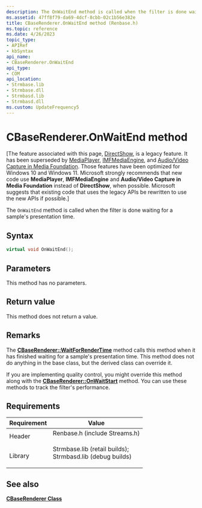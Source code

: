 ```yaml
---
description: The OnWaitEnd method is called when the filter is done waiting for a sample's presentation time.
ms.assetid: 47ff8f79-da69-4dcf-8cbb-02c1b56e382e
title: CBaseRenderer.OnWaitEnd method (Renbase.h)
ms.topic: reference
ms.date: 4/26/2023
topic_type: 
- APIRef
- kbSyntax
api_name: 
- CBaseRenderer.OnWaitEnd
api_type: 
- COM
api_location: 
- Strmbase.lib
- Strmbase.dll
- Strmbasd.lib
- Strmbasd.dll
ms.custom: UpdateFrequency5
---
```


# CBaseRenderer.OnWaitEnd method

\[The feature associated with this page, [DirectShow](/windows/win32/directshow/directshow), is a legacy feature. It has been superseded by [MediaPlayer](/uwp/api/Windows.Media.Playback.MediaPlayer), [IMFMediaEngine](/windows/win32/api/mfmediaengine/nn-mfmediaengine-imfmediaengine), and [Audio/Video Capture in Media Foundation](windows/win32/medfound/audio-video-capture-in-media-foundation). Those features have been optimized for Windows 10 and Windows 11. Microsoft strongly recommends that new code use **MediaPlayer**, **IMFMediaEngine** and **Audio/Video Capture in Media Foundation** instead of **DirectShow**, when possible. Microsoft suggests that existing code that uses the legacy APIs be rewritten to use the new APIs if possible.\]

The `OnWaitEnd` method is called when the filter is done waiting for a sample's presentation time.

## Syntax


```C++
virtual void OnWaitEnd();
```



## Parameters

This method has no parameters.

## Return value

This method does not return a value.

## Remarks

The [**CBaseRenderer::WaitForRenderTime**](cbaserenderer-waitforrendertime.md) method calls this method when it has finished waiting for a sample's presentation time. This method does not do anything in the base class, but the derived class can override it.

If you are implementing quality control, you might override this method along with the [**CBaseRenderer::OnWaitStart**](cbaserenderer-onwaitstart.md) method. You can use these methods to track the filter's performance.

## Requirements



| Requirement | Value |
|--------------------|--------------------------------------------------------------------------------------------------------------------------------------------------------------------------------------------|
| Header<br/>  | <dl> <dt>Renbase.h (include Streams.h)</dt> </dl>                                                                                   |
| Library<br/> | <dl> <dt>Strmbase.lib (retail builds); </dt> <dt>Strmbasd.lib (debug builds)</dt> </dl> |



## See also

<dl> <dt>

[**CBaseRenderer Class**](cbaserenderer.md)
</dt> </dl>

 

 




